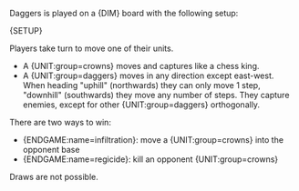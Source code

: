 Daggers is played on a {DIM} board with the following setup:

{SETUP}

Players take turn to move one of their units.

- A {UNIT:group=crowns} moves and captures like a chess king.
- A {UNIT:group=daggers} moves in any direction except east-west. When heading "uphill" (northwards) they can only move 1 step, "downhill" (southwards) they move any number of steps. They capture enemies, except for other {UNIT:group=daggers} orthogonally.

There are two ways to win:

- {ENDGAME:name=infiltration}: move a {UNIT:group=crowns} into the opponent base
- {ENDGAME:name=regicide}: kill an opponent {UNIT:group=crowns}

Draws are not possible.
